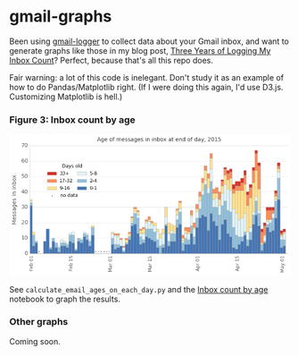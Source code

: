 # gmail-graphs

Been using [gmail-logger] to collect data about your Gmail inbox, and want to generate graphs like those in my blog post, [Three Years of Logging My Inbox Count]? Perfect, because that's all this repo does.

Fair warning: a lot of this code is inelegant. Don't study it as an example of how to do Pandas/Matplotlib right. (If I were doing this again, I'd use D3.js. Customizing Matplotlib is hell.)

### Figure 3: Inbox count by age

![Figure 3: Inbox count by age](https://raw.githubusercontent.com/mddub/gmail-graphs/master/sample-output/figure-3.png)

See `calculate_email_ages_on_each_day.py` and the [Inbox count by age] notebook to graph the results.

### Other graphs

Coming soon.

[gmail-logger]: https://github.com/mddub/gmail-logger
[Three Years of Logging My Inbox Count]: http://warkmilson.com/2015/05/15/three-years-of-logging-my-inbox-count.html
[Inbox count by age]: http://nbviewer.ipython.org/github/mddub/gmail-graphs/blob/master/Inbox%20count%20by%20age.ipynb
